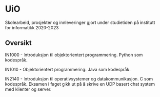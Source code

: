 # UiO
Skolearbeid, prosjekter og innleveringer gjort under studietiden på institutt for informatikk 2020-2023


## Oversikt

IN1000 - Introduksjon til objektorientert programmering. Python som kodespråk.

IN1010 - Objektorientert programmering. Java som kodespråk. 

IN2140 - Introduksjon til operativsystemer og datakommunikasjon. C som kodespråk. Eksamen i faget gikk ut på å skrive en UDP basert chat system med klienter og server. 

